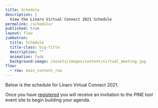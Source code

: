 ```yaml
---
title: Schedule
description: |
  View the Linaro Virtual Connect 2021 Schedule
permalink: /schedule/
published: true
layout: flow
jumbotron:
  title: Schedule
  title-class: big-title
  description: ""
  animation: fade
  background-image: /assets/images/content/virtual_meeting.jpg
flow:
  - row: main_content_row
---
```

Below is the schedule for Linaro Virtual Connect 2021. 

Once you have [registered](https://connect.linaro.org/register/) you will receive an invitation to the PINE tool event site to begin building your agenda. 



<script type="text/javascript" src="https://sessionize.com/api/v2/jtq8xfr1/view/GridSmart"></script>